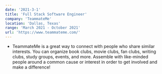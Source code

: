```yaml
---
date: '2021-3-1'
title: 'Full Stack Software Engineer'
company: 'TeammateMe'
location: 'Dallas, Texas'
range: 'March 2021 - October 2021'
url: 'https://www.teammateme.com/'
---
```


- TeammateMe is a great way to connect with people who share similar interests. You can organize book clubs, movie clubs, fan clubs, writing clubs, study groups, events, and more. Assemble with like-minded people around a common cause or interest in order to get involved and make a difference!
